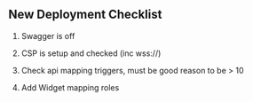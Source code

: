 ## New Deployment Checklist

1. Swagger is off

2. CSP is setup and checked (inc wss://)

3. Check api mapping triggers, must be good reason to be > 10

1. Add Widget mapping roles

